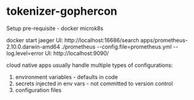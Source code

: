 # tokenizer-gophercon

Setup pre-requisite - 
docker
microk8s

docker start jaeger
UI: http://localhost:16686/search
apps/prometheus-2.10.0.darwin-amd64 ./prometheus --config.file=prometheus.yml --log.level=error
UI: http://localhost:9090/

cloud native apps usually handle multiple types of configurations:
1. environment variables - defaults in code 
2. secrets injected in env vars - not committed to version control
3. configuration files